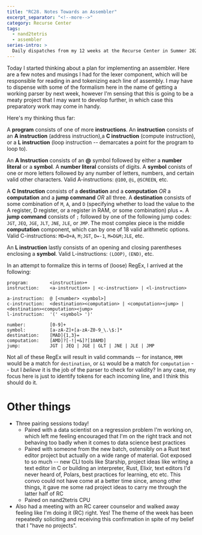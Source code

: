 ```yaml
---
title: "RC28. Notes Towards an Assembler"
excerpt_separator: "<!--more-->"
category: Recurse Center
tags:
  - nand2tetris
  - assembler
series-intro: >
  Daily dispatches from my 12 weeks at the Recurse Center in Summer 2023
---
```


Today I started thinking about a plan for implementing an assembler. Here are a few notes and musings I had for the lexer component, which will be responsible for reading in and tokenizing each line of assembly. I may have to dispense with some of the formalism here in the name of getting a working parser by next week, however I'm sensing that this is going to be a meaty project that I may want to develop further, in which case this preparatory work may come in handy.

Here's my thinking thus far:

A **program** consists of one of more **instructions**. An **instruction** consists of an **A instruction** (address instruction),a **C instruction** (compute instruction), or a **L instruction** (loop instruction -- demarcates a point for the program to loop to).

An **A Instruction** consists of an **@** symbol followed by either a **number literal** or a **symbol**. A **number literal** consists of digits. A **symbol** conists of one or more letters followed by any number of letters, numbers, and certain valid other characters. Valid A-instructions: `@100`, `@i`, `@SCREEN`, etc.

A **C Instruction** consists of a **destination** and a **computation** *OR* a **computation** and a **jump command** *OR* all three. A **destination** consists of some combination of `M`, `A`, and `D` (specifying whether to load the value to the A register, D register, or a register in RAM, or some combination) plus `=`. A **jump command** consists of `;` followed by one of the following jump codes: `JGT`, `JEQ`, `JGE`, `JLT`, `JNE`, `JLE`, or `JMP`. The most complex piece is the middle **computation** component, which can by one of 18 valid arithmetic options. Valid C-instructions: `MD=D+A`, `M;JGT`, `D=-1`, `M=D&M;JLE`, etc.

An **L instruction** lastly consists of an opening and closing parentheses enclosing a **symbol**. Valid L-instructions: `(LOOP)`, `(END)`, etc.

In an attempt to formalize this in terms of (loose) RegEx, I arrived at the following:

```
program:        <instruction>+
instruction:    <a-instruction> | <c-instruction> | <l-instruction>

a-instruction:  @ [<number> <symbol>]
c-instruction:  <destination><computation> | <computation><jump> | <destination><computation><jump>
l-instruction:  '(' <symbol> ')'

number:         [0-9]+
symbol:         [a-zA-Z]+[a-zA-Z0-9_\.\$:]*
destination:    [MAD]{1,3}=
computation:    [AMD]?[-!|+&]?[10AMD]
jump:           JGT | JEQ | JGE | GLT | JNE | JLE | JMP
```

Not all of these RegEx will result in valid commands -- for instance, `MMM` would be a match for `destination`, or `&1` would be a match for `computation` -- but I *believe* it is the job of the parser to check for validity? In any case, my focus here is just to identify tokens for each incoming line, and I think this should do it.

# Other things
- Three pairing sessions today!
  - Paired with a data scientist on a regression problem I'm working on, which left me feeling encouraged that I'm on the right track and not behaving too badly when it comes to data science best practices
  - Paired with someone from the new batch, ostensibly on a Rust text editor project but actually on a wide range of material. Got exposed to so much -- new CLI tools like Starship, project ideas like writing a text editor in C or building an interpreter, Rust, Elixir, text editors I'd never heard of, Polars, best practices for learning, etc etc. This convo could not have come at a better time since, among other things, it gave me some rad project ideas to carry me through the latter half of RC
  - Paired on nand2tetris CPU
- Also had a meeting with an RC career counselor and walked away feeling like I'm doing it (RC) right. Yes! The theme of the week has been repeatedly soliciting and receiving this confirmation in spite of my belief that I "have no projects". 
